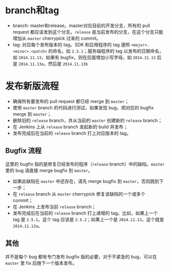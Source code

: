 # branch和tag

- branch: master和release。master对应目前的开发分支，所有的 pull request 都应该发到这个分支。`release` 是当前发布的分支，在这个分支只能增加从 `master` cherrypick 过来的 commit。
- tag: 对应每个发布版本的 tag。SDK 和应用程序的 tag 遵照 `<major>.<minor>.<patch>` 的命名，如 `2.5.1`；服务端程序的 tag 以发布的日期命名，如 `2014.11.13`，如果有 bugfix，则在后面增加小写字母，如 `2014.11.13` 后是 `2014.11.13a`，然后是 `2014.11.13b`



# 发布新版流程

- 确保所有要发布的 pull request 都已经 merge 到 `master`；
- 使用 `master` branch 的代码进行测试，如果发现 bug，把对应的 bugfix merge 到 `master`；
- 删除旧的 `release` branch，并从当前的 `master` 创建新的 `release` branch；
- 在 Jenkins 上从 `release` branch 发起新的 build 并发布；
- 发布完成后在当前的 `release` branch 打上对应版本的 tag。



## Bugfix 流程

这里的 bugfix 指的是修复已经发布的程序（`release` branch）中的缺陷。`master` 里的 bug 请直接 merge bugfix 到 `master`。

- 如果此缺陷在 `master` 中还存在，请先 merge bugfix 到 `master`，否则跳到下一步；
- 在 `release` branch 从 `master` cherrypick 修复该缺陷的一个或多个 commit；
- 在 Jenkins 上发布当前 `release` branch；
- 发布完成后在当前的 `release` branch 打上递增的 tag。比如，如果上一个 tag 是 `2.5.1`，这个 tag 应该是 `2.5.2`；如果上一个是 `2014.11.13`，这个就是 `2014.11.13a`。

## 其他

并不是每个 bug 都有专门发布 bugfix 版的必要，对于不紧急的 bug，可以在 `master` 里 fix 后随下一个版本发布。